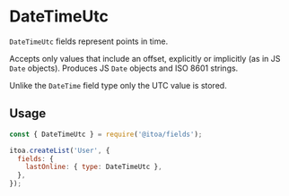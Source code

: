 <!--[meta]
section: api
subSection: field-types
title: DateTimeUtc
[meta]-->

# DateTimeUtc

`DateTimeUtc` fields represent points in time.

Accepts only values that include an offset, explicitly or implicitly (as in JS `Date` objects).
Produces JS `Date` objects and ISO 8601 strings.

Unlike the `DateTime` field type only the UTC value is stored.

## Usage

```js
const { DateTimeUtc } = require('@itoa/fields');

itoa.createList('User', {
  fields: {
    lastOnline: { type: DateTimeUtc },
  },
});
```
